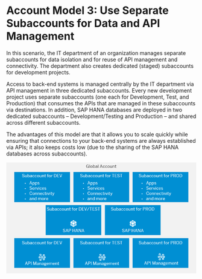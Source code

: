 <!-- loioc973258cbb9a4e399b0d5ec988ead034 -->

# Account Model 3: Use Separate Subaccounts for Data and API Management

In this scenario, the IT department of an organization manages separate subaccounts for data isolation and for reuse of API management and connectivity. The department also creates dedicated \(staged\) subaccounts for development projects.

Access to back-end systems is managed centrally by the IT department via API management in three dedicated subaccounts. Every new development project uses separate subaccounts \(one each for Development, Test, and Production\) that consumes the APIs that are managed in these subaccounts via destinations. In addition, SAP HANA databases are deployed in two dedicated subaccounts – Development/Testing and Production – and shared across different subaccounts.

The advantages of this model are that it allows you to scale quickly while ensuring that connections to your back-end systems are always established via APIs; it also keeps costs low \(due to the sharing of the SAP HANA databases across subaccounts\).

 ![](../images/sap_cp_lm_account_model_scenarios_2_029bbee.png) 

